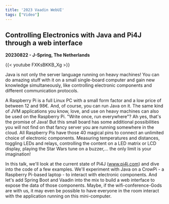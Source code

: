 ```yaml
---
title: '2023 Vaadin WebUI'
tags: ["Video"]
---
```


## Controlling Electronics with Java and Pi4J through a web interface

**20230822 - J-Spring, The Netherlands**

{{< youtube FXKsBKKB_Xg >}}

Java is not only the server language running on heavy machines! You can do amazing stuff with it on a small single-board computer and gain new knowledge simultaneously, like controlling electronic components and different communication protocols.

A Raspberry Pi is a full Linux PC with a small form factor and a low price of between 12 and 98€. And, of course, you can run Java on it. The same kind of JVM applications you know, love, and use on heavy machines can also be used on the Raspberry Pi. "Write once, run everywhere"? Ah yes, that's the promise of Java! But this small board has some additional possibilities you will not find on that fancy server you are running somewhere in the cloud. All Raspberry Pis have those 40 magical pins to connect an unlimited choice of electronic components. Measuring temperatures and distances, toggling LEDs and relays, controlling the content on a LED matrix or LCD display, playing the Star Wars tune on a buzzer,... the only limit is your imagination!

In this talk, we'll look at the current state of Pi4J (www.pi4j.com) and dive into the code of a few examples. We'll experiment with Java on a CrowPi - a Raspberry Pi-based laptop - to interact with electronic components. And let's add Spring Boot and Vaadin into the mix to build a web interface to expose the data of those components. Maybe, if the wifi-conference-Gods are with us, it may even be possible to have everyone in the room interact with the application running on this mini-computer.
